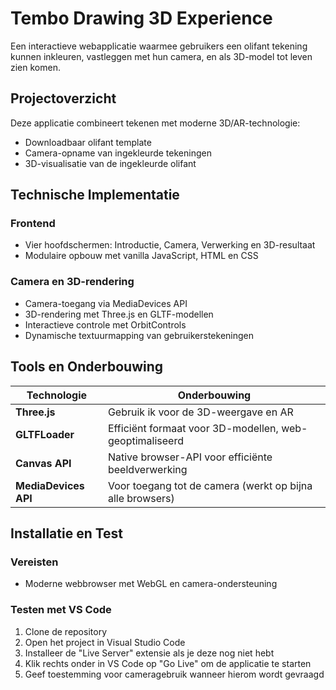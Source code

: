 # Tembo Drawing 3D Experience

Een interactieve webapplicatie waarmee gebruikers een olifant tekening kunnen inkleuren, vastleggen met hun camera, en als 3D-model tot leven zien komen.

## Projectoverzicht

Deze applicatie combineert tekenen met moderne 3D/AR-technologie:

- Downloadbaar olifant template
- Camera-opname van ingekleurde tekeningen
- 3D-visualisatie van de ingekleurde olifant

## Technische Implementatie

### Frontend
- Vier hoofdschermen: Introductie, Camera, Verwerking en 3D-resultaat
- Modulaire opbouw met vanilla JavaScript, HTML en CSS

### Camera en 3D-rendering
- Camera-toegang via MediaDevices API
- 3D-rendering met Three.js en GLTF-modellen
- Interactieve controle met OrbitControls
- Dynamische textuurmapping van gebruikerstekeningen

## Tools en Onderbouwing

| Technologie | Onderbouwing |
|------------|---------------|
| **Three.js** | Gebruik ik voor de 3D-weergave en AR |
| **GLTFLoader** | Efficiënt formaat voor 3D-modellen, web-geoptimaliseerd |
| **Canvas API** | Native browser-API voor efficiënte beeldverwerking |
| **MediaDevices API** | Voor toegang tot de camera (werkt op bijna alle browsers) |

## Installatie en Test

### Vereisten
- Moderne webbrowser met WebGL en camera-ondersteuning

### Testen met VS Code
1. Clone de repository
2. Open het project in Visual Studio Code
3. Installeer de "Live Server" extensie als je deze nog niet hebt
4. Klik rechts onder in VS Code op "Go Live" om de applicatie te starten
5. Geef toestemming voor cameragebruik wanneer hierom wordt gevraagd
